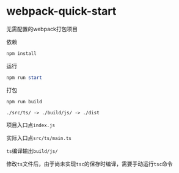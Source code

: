# webpack-quick-start
 无需配置的webpack打包项目

依赖

```powershell
npm install
```

运行

```powershell
npm run start
```

打包

```powershell
npm run build
```

`./src/ts/ -> ./build/js/ -> ./dist`

项目入口点`index.js`

实际入口点`src/ts/main.ts`

`ts`编译输出`build/js/`

修改`ts`文件后，由于尚未实现`tsc`的保存时编译，需要手动运行`tsc`命令